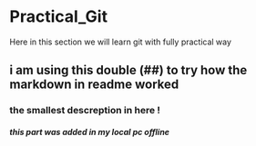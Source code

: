 # Practical_Git
Here in this section we will learn git with fully practical way
## i am using this double (##) to try how the markdown in readme worked 
### the smallest descreption in here !
##### this part was added  in my local pc offline 